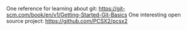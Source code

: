 One reference for learning about git: https://git-scm.com/book/en/v1/Getting-Started-Git-Basics
One interesting open source project: https://github.com/PCSX2/pcsx2
